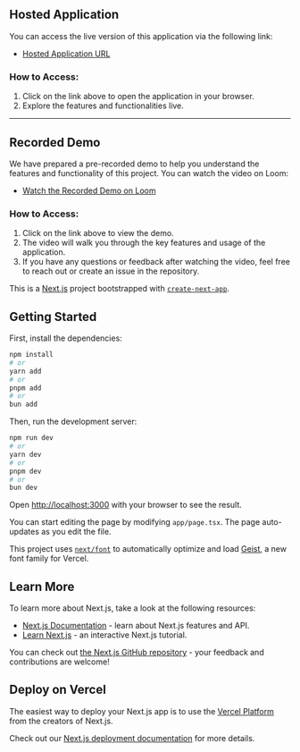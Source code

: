 ## Hosted Application

You can access the live version of this application via the following link:

- [Hosted Application URL](https://lvlsupermind-pre-hackathon.vercel.app/)

### How to Access:
1. Click on the link above to open the application in your browser.
2. Explore the features and functionalities live.

---

## Recorded Demo

We have prepared a pre-recorded demo to help you understand the features and functionality of this project. You can watch the video on Loom:

- [Watch the Recorded Demo on Loom](https://www.loom.com/share/89627c3b16f7435fa9bdbcd036fb0ed7?sid=03ccded0-65b2-4978-8c66-470d3e8a5957)

### How to Access:
1. Click on the link above to view the demo.
2. The video will walk you through the key features and usage of the application.
3. If you have any questions or feedback after watching the video, feel free to reach out or create an issue in the repository.


This is a [Next.js](https://nextjs.org) project bootstrapped with [`create-next-app`](https://nextjs.org/docs/app/api-reference/cli/create-next-app).

## Getting Started

First, install the dependencies:

```bash
npm install
# or
yarn add
# or
pnpm add
# or
bun add
```

Then, run the development server:

```bash
npm run dev
# or
yarn dev
# or
pnpm dev
# or
bun dev
```

Open [http://localhost:3000](http://localhost:3000) with your browser to see the result.

You can start editing the page by modifying `app/page.tsx`. The page auto-updates as you edit the file.

This project uses [`next/font`](https://nextjs.org/docs/app/building-your-application/optimizing/fonts) to automatically optimize and load [Geist](https://vercel.com/font), a new font family for Vercel.

## Learn More

To learn more about Next.js, take a look at the following resources:

- [Next.js Documentation](https://nextjs.org/docs) - learn about Next.js features and API.
- [Learn Next.js](https://nextjs.org/learn) - an interactive Next.js tutorial.

You can check out [the Next.js GitHub repository](https://github.com/vercel/next.js) - your feedback and contributions are welcome!

## Deploy on Vercel

The easiest way to deploy your Next.js app is to use the [Vercel Platform](https://vercel.com/new?utm_medium=default-template&filter=next.js&utm_source=create-next-app&utm_campaign=create-next-app-readme) from the creators of Next.js.

Check out our [Next.js deployment documentation](https://nextjs.org/docs/app/building-your-application/deploying) for more details.
